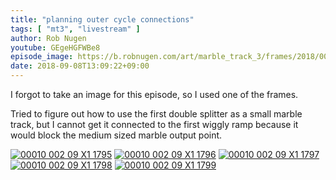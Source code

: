 ```yaml
---
title: "planning outer cycle connections"
tags: [ "mt3", "livestream" ]
author: Rob Nugen
youtube: GEgeHGFWBe8
episode_image: https://b.robnugen.com/art/marble_track_3/frames/2018/00010_002_09_X1_1797.jpg
date: 2018-09-08T13:09:22+09:00
---
```


I forgot to take an image for this episode, so I used one of the
frames.

Tried to figure out how to use the first double splitter as a small
marble track, but I cannot get it connected to the first wiggly ramp
because it would block the medium sized marble output point.


[![00010 002 09 X1 1795](//b.robnugen.com/art/marble_track_3/frames/2018/thumbs/00010_002_09_X1_1795.jpg)](//b.robnugen.com/art/marble_track_3/frames/2018/00010_002_09_X1_1795.jpg)
[![00010 002 09 X1 1796](//b.robnugen.com/art/marble_track_3/frames/2018/thumbs/00010_002_09_X1_1796.jpg)](//b.robnugen.com/art/marble_track_3/frames/2018/00010_002_09_X1_1796.jpg)
[![00010 002 09 X1 1797](//b.robnugen.com/art/marble_track_3/frames/2018/thumbs/00010_002_09_X1_1797.jpg)](//b.robnugen.com/art/marble_track_3/frames/2018/00010_002_09_X1_1797.jpg)
[![00010 002 09 X1 1798](//b.robnugen.com/art/marble_track_3/frames/2018/thumbs/00010_002_09_X1_1798.jpg)](//b.robnugen.com/art/marble_track_3/frames/2018/00010_002_09_X1_1798.jpg)
[![00010 002 09 X1 1799](//b.robnugen.com/art/marble_track_3/frames/2018/thumbs/00010_002_09_X1_1799.jpg)](//b.robnugen.com/art/marble_track_3/frames/2018/00010_002_09_X1_1799.jpg)

